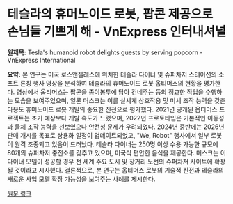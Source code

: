 # 테슬라의 휴머노이드 로봇, 팝콘 제공으로 손님들 기쁘게 해 - VnExpress 인터내셔널

**원제목:** Tesla's humanoid robot delights guests by serving popcorn - VnExpress International

**요약:** 본 연구는 미국 로스앤젤레스에 위치한 테슬라 다이너 및 슈퍼차저 스테이션의 소프트 론칭 행사 영상을 분석하여 테슬라의 휴머노이드 로봇 옵티머스의 현황을 평가한다.  영상에서 옵티머스는 팝콘을 종이봉투에 담아 건네주는 등의 정교한 작업을 수행하는 모습을 보여주었으며, 일론 머스크는 이를 실세계 상호작용 및 미세 조작 능력을 갖춘 다용도 휴머노이드 로봇 개발의 중요한 진전으로 평가했다.  2021년 공개된 옵티머스 프로젝트는 초기 예상보다 개발 속도가 느렸으며, 2022년 프로토타입은 기본적인 이동성과 물체 조작 능력을 선보였으나 안전성 문제가 우려되었다.  2024년 중반에는 2026년 판매 개시를 목표로 상용화 일정이 업데이트되었고,  "We, Robot" 행사에서 일부 로봇이 원격 조종되고 있음이 드러났다.  테슬라 다이너는 250명 이상 수용 가능한 규모에 80개의 슈퍼차저 충전소를 갖추고 있으며,  미국식 편안한 음식을 제공한다. 머스크는 이 다이너 모델이 성공할 경우 전 세계 주요 도시 및 장거리 노선의 슈퍼차저 사이트에 확장될 것이라고 시사했다.  결론적으로, 본 연구는 옵티머스 로봇의 기술적 진전과 테슬라의 새로운 사업 모델 확장 가능성을 보여주는 사례를 제시한다.

[원문 링크](https://e.vnexpress.net/news/tech/tech-news/tesla-s-humanoid-robot-delights-guests-by-serving-popcorn-4918273.html)

